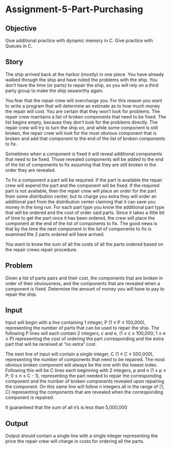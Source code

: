 ﻿# Assignment-5-Part-Purchasing

## Objective

Give additional practice with dynamic memory in C.
Give practice with Queues in C.

## Story

The ship arrived back at the harbor (mostly) in one piece. You have already walked through the
ship and have noted the problems with the ship. You don’t have the time (or parts) to repair the
ship, so you will rely on a third party group to make the ship seaworthy again.

You fear that the repair crew will overcharge you. For this reason you want to write a program
that will determine an estimate as to how much money the repair will cost. You are certain that
they won’t look for problems. The repair crew maintains a list of broken components that need
to be fixed. The list begins empty, because they don’t look for the problems directly. The repair
crew will try to turn the ship on, and while some component is still broken, the repair crew will
look for the most obvious component that is broken and add that component to the end of the
list of broken components to fix.

Sometimes when a component is fixed it will reveal additional components that need to be fixed.
Those revealed components will be added to the end of the list of components to fix assuming
that they are still broken in the order they are revealed.

To fix a component a part will be required. If the part is available the repair crew will expend the
part and the component will be fixed. If the required part is not available, then the repair crew
will place an order for the part from some distribution center, but to charge you extra they will
order an additional part from the distribution center claiming that it can save you money in the
long run. For each part type you know the additional part type that will be ordered and the cost
of order said parts. Since it takes a little bit of time to get the part once it has been ordered, the
crew will place the component at the end of the list of components to fix. The good news is that
by the time the next component in the list of components to fix is examined the 2 parts ordered
will have arrived. 

You want to know the sum of all the costs of all the parts ordered based on the repair crews
repair procedure.

## Problem

Given a list of parts pairs and their cost, the components that are broken in order of their
obviousness, and the components that are revealed when a component is fixed. Determine the
amount of money you will have to pay to repair the ship.

## Input

Input will begin with a line containing 1 integer, P (1 ≤ P ≤ 100,000), representing the number of
parts that can be used to repair the ship. The following P lines will each contain 2 integers, c
and e, (1 ≤ c ≤ 100,000; 1 ≤ e ≤ P) representing the cost of ordering the part corresponding and
the extra part that will be received at “no extra” cost.

The next line of input will contain a single integer, C (1 ≤ C ≤ 500,000), representing the number
of components that need to be repaired. The most obvious broken component will always be
the one with the lowest index. Following this will be C lines each beginning with 2 integers, p
and n (1 ≤ p ≤ P; 0 ≤ n ≤ C - 1), representing the part needed to repair the corresponding
component and the number of broken components revealed upon repairing the component. On
this same line will follow n integers all in the range of [1, C] representing the components that
are revealed when the corresponding component is repaired.

It guaranteed that the sum of all n’s is less than 5,000,000

## Output

Output should contain a single line with a single integer representing the price the repair crew
will charge in costs for ordering all the parts.
